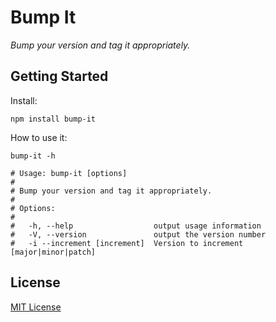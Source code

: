 # Bump It

_Bump your version and tag it appropriately._

## Getting Started

Install:

```shell
npm install bump-it
```

How to use it:

```shell
bump-it -h

# Usage: bump-it [options]
#
# Bump your version and tag it appropriately.
#
# Options:
#
#   -h, --help                  output usage information
#   -V, --version               output the version number
#   -i --increment [increment]  Version to increment [major|minor|patch]
```

## License

[MIT License](LICENSE.md)

